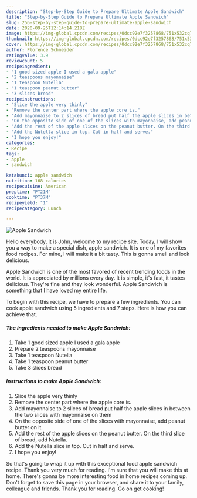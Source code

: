 ```yaml
---
description: "Step-by-Step Guide to Prepare Ultimate Apple Sandwich"
title: "Step-by-Step Guide to Prepare Ultimate Apple Sandwich"
slug: 256-step-by-step-guide-to-prepare-ultimate-apple-sandwich
date: 2020-09-25T12:14:14.218Z
image: https://img-global.cpcdn.com/recipes/0dcc92e7f3257868/751x532cq70/apple-sandwich-recipe-main-photo.jpg
thumbnail: https://img-global.cpcdn.com/recipes/0dcc92e7f3257868/751x532cq70/apple-sandwich-recipe-main-photo.jpg
cover: https://img-global.cpcdn.com/recipes/0dcc92e7f3257868/751x532cq70/apple-sandwich-recipe-main-photo.jpg
author: Florence Schneider
ratingvalue: 3.9
reviewcount: 5
recipeingredient:
- "1 good sized apple I used a gala apple"
- "2 teaspoons mayonnaise"
- "1 teaspoon Nutella"
- "1 teaspoon peanut butter"
- "3 slices bread"
recipeinstructions:
- "Slice the apple very thinly"
- "Remove the center part where the apple core is."
- "Add mayonnaise to 2 slices of bread put half the apple slices in between the two slices with mayonnaise on them"
- "On the opposite side of one of the slices with mayonnaise, add peanut butter on it."
- "Add the rest of the apple slices on the peanut butter. On the third slice of bread, add Nutella."
- "Add the Nutella slice in top. Cut in half and serve."
- "I hope you enjoy!"
categories:
- Recipe
tags:
- apple
- sandwich

katakunci: apple sandwich 
nutrition: 168 calories
recipecuisine: American
preptime: "PT21M"
cooktime: "PT37M"
recipeyield: "1"
recipecategory: Lunch

---
```



![Apple Sandwich](https://img-global.cpcdn.com/recipes/0dcc92e7f3257868/751x532cq70/apple-sandwich-recipe-main-photo.jpg)

Hello everybody, it is John, welcome to my recipe site. Today, I will show you a way to make a special dish, apple sandwich. It is one of my favorites food recipes. For mine, I will make it a bit tasty. This is gonna smell and look delicious.

Apple Sandwich is one of the most favored of recent trending foods in the world. It is appreciated by millions every day. It is simple, it's fast, it tastes delicious. They're fine and they look wonderful. Apple Sandwich is something that I have loved my entire life.




To begin with this recipe, we have to prepare a few ingredients. You can cook apple sandwich using 5 ingredients and 7 steps. Here is how you can achieve that.

##### The ingredients needed to make Apple Sandwich:

1. Take 1 good sized apple I used a gala apple
1. Prepare 2 teaspoons mayonnaise
1. Take 1 teaspoon Nutella
1. Take 1 teaspoon peanut butter
1. Take 3 slices bread




##### Instructions to make Apple Sandwich:

1. Slice the apple very thinly
1. Remove the center part where the apple core is.
1. Add mayonnaise to 2 slices of bread put half the apple slices in between the two slices with mayonnaise on them
1. On the opposite side of one of the slices with mayonnaise, add peanut butter on it.
1. Add the rest of the apple slices on the peanut butter. On the third slice of bread, add Nutella.
1. Add the Nutella slice in top. Cut in half and serve.
1. I hope you enjoy!




So that's going to wrap it up with this exceptional food apple sandwich recipe. Thank you very much for reading. I'm sure that you will make this at home. There's gonna be more interesting food in home recipes coming up. Don't forget to save this page in your browser, and share it to your family, colleague and friends. Thank you for reading. Go on get cooking!
